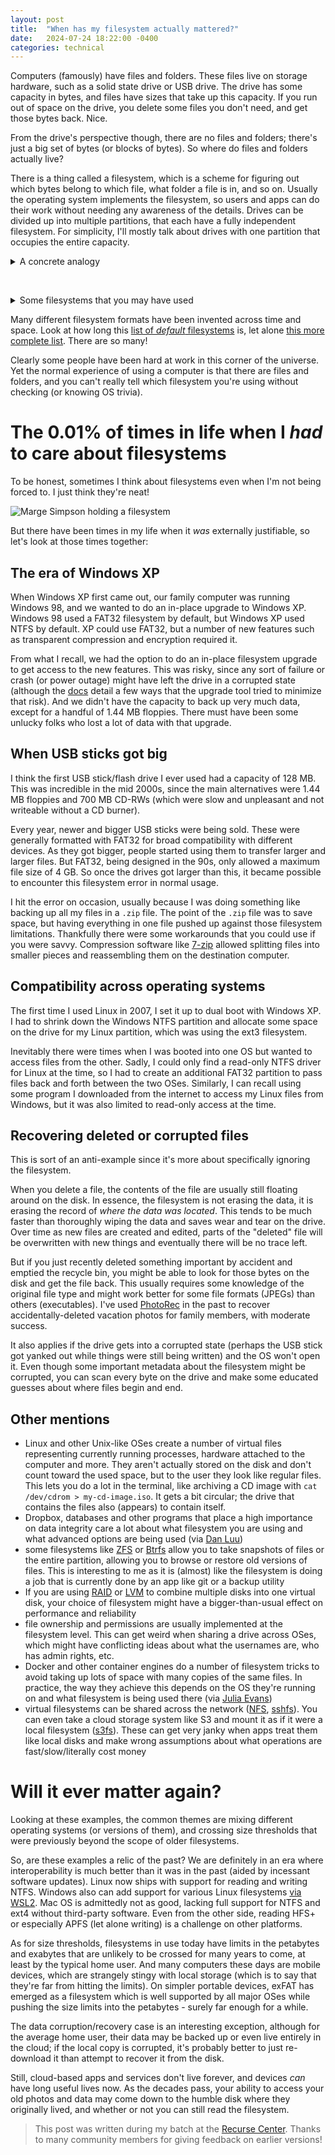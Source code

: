 ```yaml
---
layout: post
title:  "When has my filesystem actually mattered?"
date:   2024-07-24 18:22:00 -0400
categories: technical
---
```


Computers (famously) have files and folders. These files live on storage hardware, such as a solid state drive or USB drive. The drive has some capacity in bytes, and files have sizes that take up this capacity. If you run out of space on the drive, you delete some files you don't need, and get those bytes back. Nice.

From the drive's perspective though, there are no files and folders; there's just a big set of bytes (or blocks of bytes). So where do files and folders actually live?

There is a thing called a filesystem, which is a scheme for figuring out which bytes belong to which file, what folder a file is in, and so on. Usually the operating system implements the filesystem, so users and apps can do their work without needing any awareness of the details. Drives can be divided up into multiple partitions, that each have a fully independent filesystem. For simplicity, I'll mostly talk about drives with one partition that occupies the entire capacity.

<details>
<summary>A concrete analogy</summary>
<p>
The notion of a filesystem might still feel a bit abstract. Unfortunately, there is a surprising amount of detail even in relatively simple filesystems like <a href="https://en.wikipedia.org/wiki/Design_of_the_FAT_file_system">FAT</a>, so it's difficult to get into here. If you're feeling lost, this analogy may clarify things:
</p>
<p>
Instead of a disk, imagine a book with some fixed number of pages. A file might be like a chapter occupying certain pages. Then the filesystem's job is to maintain the table of contents, showing the names of the chapters and where they start and end.
</p>
<p>
Over time, "chapters" are created and deleted, and change in length as they are edited. Whatever happens, the table of contents needs to be kept intact and up to date, or else it gets hard to know where anything is.
</p>
<p>
Notice that the table of contents, just like the chapters, also occupies some number of pages in the book. It too has to safely grow and shrink to accommodate its contents. How do we find where the table of contents is located? Given its important role, it should be kept in a predictable location, like right at the front or back.
</p>
<p>
For sanity, the table of contents might impose certain limits. For example, chapters may be prohibited from having names that are thousands of letters long, or containing slashes. The design choices of the table of contents would also depend heavily on whether the book is a thousand page tome or a stack of sticky notes.
</p>
<p>
Anyway, we could keep adding more layers to the analogy (like folders and subfolders!), but hopefully this illustrates the concept. Doing this bookkeeping in a flexible, fast and reliable way is the purpose of the filesystem. And there are many approaches which make different tradeoffs, provide different sets of advanced features, and are optimized for specific hardware or usage patterns.
</p>
</details>

&nbsp;

<details>
<summary>Some filesystems that you may have used</summary>

<p>
Historically, different OSes have developed their own filesystems, often in a proprietary way. There are several major lineages of filesystems, made messy by business partnerships forming and breaking, and the inevitable spread of technological ideas between companies. Here are a few filesystems you might encounter today.
</p>

<p>
For Windows, NTFS has been the predominant filesystem since the 2000s, but the simpler FAT family of filesystems (FAT12, FAT16, FAT32, ExFAT) which were used in earlier Windows and DOS systems still appear on USB sticks and SD cards today due to their wide interoperability.
</p>

<p>
For Mac OS and other Apple devices, APFS was introduced in 2017 and is still the main filesystem in use. It replaces HFS+, which had been in use since 1998 (predating OS X) and was itself preceded by HFS.
</p>

<p>
For Linux systems, it's possible to run the OS on top of many different filesystems, but ext4 is a common default at the time of writing and was designed primarily to support Linux. As you might guess from the name, it comes after ext, ext2, and ext3. Btrfs is a Linux filesystem with a more modern design than ext4, but today it is only the default in certain Linux distributions like Fedora.
</p>
</details>

Many different filesystem formats have been invented across time and space. Look at how long this [list of _default_ filesystems](https://en.wikipedia.org/wiki/List_of_default_file_systems) is, let alone [this more complete list](https://en.wikipedia.org/wiki/List_of_file_systems). There are so many!

Clearly some people have been hard at work in this corner of the universe. Yet the normal experience of using a computer is that there are files and folders, and you can't really tell which filesystem you're using without checking (or knowing OS trivia).

# The 0.01% of times in life when I _had_ to care about filesystems

To be honest, sometimes I think about filesystems even when I'm not being forced to. I just think they're neat!

![Marge Simpson holding a filesystem]({{site.baseurl}}/images/filesystems/marge-meme-defrag.webp)

But there have been times in my life when it _was_ externally justifiable, so let's look at those times together:

## The era of Windows XP

When Windows XP first came out, our family computer was running Windows 98, and we wanted to do an in-place upgrade to Windows XP. Windows 98 used a FAT32 filesystem by default, but Windows XP used NTFS by default. XP could use FAT32, but a number of new features such as transparent compression and encryption required it.

From what I recall, we had the option to do an in-place filesystem upgrade to get access to the new features. This was risky, since any sort of failure or crash (or power outage) might have left the drive in a corrupted state (although the [docs](https://web.archive.org/web/20240722221148/https://www.betaarchive.com/wiki/index.php?title=Microsoft_KB_Archive/156560) detail a few ways that the upgrade tool tried to minimize that risk). And we didn't have the capacity to back up very much data, except for a handful of 1.44 MB floppies. There must have been some unlucky folks who lost a lot of data with that upgrade.

## When USB sticks got big

I think the first USB stick/flash drive I ever used had a capacity of 128 MB. This was incredible in the mid 2000s, since the main alternatives were 1.44 MB floppies and 700 MB CD-RWs (which were slow and unpleasant and not writeable without a CD burner).

Every year, newer and bigger USB sticks were being sold. These were generally formatted with FAT32 for broad compatibility with different devices. As they got bigger, people started using them to transfer larger and larger files. But FAT32, being designed in the 90s, only allowed a maximum file size of 4 GB. So once the drives got larger than this, it became possible to encounter this filesystem error in normal usage.

I hit the error on occasion, usually because I was doing something like backing up all my files in a `.zip` file. The point of the `.zip` file was to save space, but having everything in one file pushed up against those filesystem limitations. Thankfully there were some workarounds that you could use if you were savvy. Compression software like [7-zip](https://www.7-zip.org/) allowed splitting files into smaller pieces and reassembling them on the destination computer.

## Compatibility across operating systems

The first time I used Linux in 2007, I set it up to dual boot with Windows XP. I had to shrink down the Windows NTFS partition and allocate some space on the drive for my Linux partition, which was using the ext3 filesystem.

Inevitably there were times when I was booted into one OS but wanted to access files from the other. Sadly, I could only find a read-only NTFS driver for Linux at the time, so I had to create an additional FAT32 partition to pass files back and forth between the two OSes. Similarly, I can recall using some program I downloaded from the internet to access my Linux files from Windows, but it was also limited to read-only access at the time.

## Recovering deleted or corrupted files

This is sort of an anti-example since it's more about specifically ignoring the filesystem.

When you delete a file, the contents of the file are usually still floating around on the disk. In essence, the filesystem is not erasing the data, it is erasing the record of *where the data was located*. This tends to be much faster than thoroughly wiping the data and saves wear and tear on the drive. Over time as new files are created and edited, parts of the "deleted" file will be overwritten with new things and eventually there will be no trace left.

But if you just recently deleted something important by accident and emptied the recycle bin, you might be able to look for those bytes on the disk and get the file back. This usually requires some knowledge of the original file type and might work better for some file formats (JPEGs) than others (executables). I've used [PhotoRec](https://www.cgsecurity.org/wiki/PhotoRec) in the past to recover accidentally-deleted vacation photos for family members, with moderate success.

It also applies if the drive gets into a corrupted state (perhaps the USB stick got yanked out while things were still being written) and the OS won't open it. Even though some important metadata about the filesystem might be corrupted, you can scan every byte on the drive and make some educated guesses about where files begin and end.

## Other mentions

- Linux and other Unix-like OSes create a number of virtual files representing currently running processes, hardware attached to the computer and more. They aren't actually stored on the disk and don't count toward the used space, but to the user they look like regular files. This lets you do a lot in the terminal, like archiving a CD image with `cat /dev/cdrom > my-cd-image.iso`. It gets a bit circular; the drive that contains the files also (appears) to contain itself.
- Dropbox, databases and other programs that place a high importance on data integrity care a lot about what filesystem you are using and what advanced options are being used (via [Dan Luu](https://danluu.com/deconstruct-files/))
- some filesystems like [ZFS](https://en.wikipedia.org/wiki/ZFS#Snapshots_and_clones) or [Btrfs](https://en.wikipedia.org/wiki/Btrfs) allow you to take snapshots of files or the entire partition, allowing you to browse or restore old versions of files. This is interesting to me as it is (almost) like the filesystem is doing a job that is currently done by an app like git or a backup utility
- If you are using [RAID](https://en.wikipedia.org/wiki/RAID) or [LVM](https://en.wikipedia.org/wiki/Logical_Volume_Manager_(Linux)) to combine multiple disks into one virtual disk, your choice of filesystem might have a bigger-than-usual effect on performance and reliability
- file ownership and permissions are usually implemented at the filesystem level. This can get weird when sharing a drive across OSes, which might have conflicting ideas about what the usernames are, who has admin rights, etc.
- Docker and other container engines do a number of filesystem tricks to avoid taking up lots of space with many copies of the same files. In practice, the way they achieve this depends on the OS they're running on and what filesystem is being used there (via [Julia Evans](https://jvns.ca/blog/2019/11/18/how-containers-work--overlayfs/))
- virtual filesystems can be shared across the network ([NFS](https://en.wikipedia.org/wiki/Network_File_System), [sshfs](https://github.com/libfuse/sshfs)). You can even take a cloud storage system like S3 and mount it as if it were a local filesystem ([s3fs](https://github.com/s3fs-fuse/s3fs-fuse)). These can get very janky when apps treat them like local disks and make wrong assumptions about what operations are fast/slow/literally cost money

# Will it ever matter again?

Looking at these examples, the common themes are mixing different operating systems (or versions of them), and crossing size thresholds that were previously beyond the scope of older filesystems.

So, are these examples a relic of the past? We are definitely in an era where interoperability is much better than it was in the past (aided by incessant software updates). Linux now ships with support for reading and writing NTFS. Windows also can add support for various Linux filesystems [via WSL2](https://learn.microsoft.com/en-us/windows/wsl/wsl2-mount-disk). Mac OS is admittedly not as good, lacking full support for NTFS and ext4 without third-party software. Even from the other side, reading HFS+ or especially APFS (let alone writing) is a challenge on other platforms.

As for size thresholds, filesystems in use today have limits in the petabytes and exabytes that are unlikely to be crossed for many years to come, at least by the typical home user. And many computers these days are mobile devices, which are strangely stingy with local storage (which is to say that they're far from hitting the limits). On simpler portable devices, exFAT has emerged as a filesystem which is well supported by all major OSes while pushing the size limits into the petabytes - surely far enough for a while.

The data corruption/recovery case is an interesting exception, although for the average home user, their data may be backed up or even live entirely in the cloud; if the local copy is corrupted, it's probably better to just re-download it than attempt to recover it from the disk.

Still, cloud-based apps and services don't live forever, and devices *can* have long useful lives now. As the decades pass, your ability to access your old photos and data may come down to the humble disk where they originally lived, and whether or not you can still read the filesystem.

> This post was written during my batch at the [Recurse Center](https://www.recurse.com/). Thanks to many community members for giving feedback on earlier versions!
